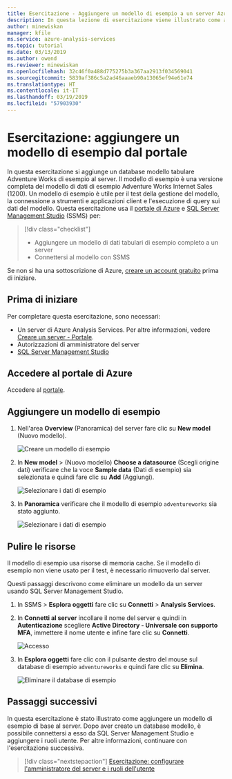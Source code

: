 ```yaml
---
title: Esercitazione - Aggiungere un modello di esempio a un server Azure Analysis Services | Microsoft Docs
description: In questa lezione di esercitazione viene illustrato come aggiungere un modello di esempio in Azure Analysis Services.
author: minewiskan
manager: kfile
ms.service: azure-analysis-services
ms.topic: tutorial
ms.date: 03/13/2019
ms.author: owend
ms.reviewer: minewiskan
ms.openlocfilehash: 32c46f0a488d775275b3a367aa2913f034569041
ms.sourcegitcommit: 5839af386c5a2ad46aaaeb90a13065ef94e61e74
ms.translationtype: HT
ms.contentlocale: it-IT
ms.lasthandoff: 03/19/2019
ms.locfileid: "57903930"
---
```

# <a name="tutorial-add-a-sample-model-from-the-portal"></a>Esercitazione: aggiungere un modello di esempio dal portale

In questa esercitazione si aggiunge un database modello tabulare Adventure Works di esempio al server. Il modello di esempio è una versione completa del modello di dati di esempio Adventure Works Internet Sales (1200). Un modello di esempio è utile per il test della gestione del modello, la connessione a strumenti e applicazioni client e l'esecuzione di query sui dati del modello. Questa esercitazione usa il [portale di Azure](https://portal.azure.com) e [SQL Server Management Studio](/sql/ssms/download-sql-server-management-studio-ssms) (SSMS) per: 

> [!div class="checklist"]
> * Aggiungere un modello di dati tabulari di esempio completo a un server 
> * Connettersi al modello con SSMS

Se non si ha una sottoscrizione di Azure, [creare un account gratuito](https://azure.microsoft.com/free/) prima di iniziare.

## <a name="before-you-begin"></a>Prima di iniziare

Per completare questa esercitazione, sono necessari:

- Un server di Azure Analysis Services. Per altre informazioni, vedere [Creare un server - Portale](analysis-services-create-server.md).
- Autorizzazioni di amministratore del server
- [SQL Server Management Studio](https://docs.microsoft.com/sql/ssms/download-sql-server-management-studio-ssms)


## <a name="sign-in-to-the-azure-portal"></a>Accedere al portale di Azure

Accedere al [portale](https://portal.azure.com/).

## <a name="add-a-sample-model"></a>Aggiungere un modello di esempio

1. Nell'area **Overview** (Panoramica) del server fare clic su **New model** (Nuovo modello).

    ![Creare un modello di esempio](./media/analysis-services-create-sample-model/aas-create-sample-new-model.png)

2. In **New model** >  (Nuovo modello) **Choose a datasource** (Scegli origine dati) verificare che la voce **Sample data** (Dati di esempio) sia selezionata e quindi fare clic su **Add** (Aggiungi).

    ![Selezionare i dati di esempio](./media/analysis-services-create-sample-model/aas-create-sample-data.png)

3. In **Panoramica** verificare che il modello di esempio `adventureworks` sia stato aggiunto.

    ![Selezionare i dati di esempio](./media/analysis-services-create-sample-model/aas-create-sample-verify.png)


## <a name="clean-up-resources"></a>Pulire le risorse

Il modello di esempio usa risorse di memoria cache. Se il modello di esempio non viene usato per il test, è necessario rimuoverlo dal server.

Questi passaggi descrivono come eliminare un modello da un server usando SQL Server Management Studio.

1. In SSMS > **Esplora oggetti** fare clic su **Connetti** > **Analysis Services**.

2. In **Connetti al server** incollare il nome del server e quindi in **Autenticazione** scegliere **Active Directory - Universale con supporto MFA**, immettere il nome utente e infine fare clic su **Connetti**.

    ![Accesso](./media/analysis-services-create-sample-model/aas-create-sample-cleanup-signin.png)

3. In **Esplora oggetti** fare clic con il pulsante destro del mouse sul database di esempio `adventureworks` e quindi fare clic su **Elimina**.

    ![Eliminare il database di esempio](./media/analysis-services-create-sample-model/aas-create-sample-cleanup-delete.png)

## <a name="next-steps"></a>Passaggi successivi 

In questa esercitazione è stato illustrato come aggiungere un modello di esempio di base al server. Dopo aver creato un database modello, è possibile connettersi a esso da SQL Server Management Studio e aggiungere i ruoli utente. Per altre informazioni, continuare con l'esercitazione successiva.

> [!div class="nextstepaction"]
> [Esercitazione: configurare l'amministratore del server e i ruoli dell'utente](analysis-services-database-users.md)


